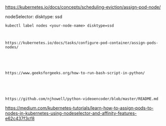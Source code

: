 https://kubernetes.io/docs/concepts/scheduling-eviction/assign-pod-node/


 nodeSelector:
    disktype: ssd


    kubectl label nodes <your-node-name> disktype=ssd



    https://kubernetes.io/docs/tasks/configure-pod-container/assign-pods-nodes/





    https://www.geeksforgeeks.org/how-to-run-bash-script-in-python/





    https://github.com/njhowell/python-videoencoder/blob/master/README.md


https://medium.com/kubernetes-tutorials/learn-how-to-assign-pods-to-nodes-in-kubernetes-using-nodeselector-and-affinity-features-e62c437f3cf8